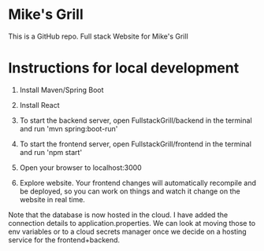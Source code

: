 # Mike's Grill
This is a GitHub repo. Full stack Website for Mike's Grill

# Instructions for local development

1) Install Maven/Spring Boot

2) Install React

3) To start the backend server, open FullstackGrill/backend in the terminal and run 'mvn spring:boot-run'

4) To start the frontend server, open FullstackGrill/frontend in the terminal and run 'npm start'

5) Open your browser to localhost:3000

6) Explore website. Your frontend changes will automatically recompile and be deployed, so you can work on things and watch it change on the website in real time.

Note that the database is now hosted in the cloud. I have added the connection details to application.properties. We can look at moving those to env variables or to a cloud secrets manager once we decide on a hosting service for the frontend+backend.